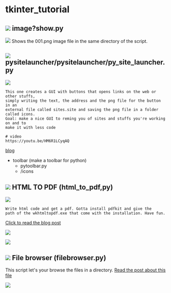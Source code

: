 # tkinter_tutorial

## ![](https://pythonprogramming.altervista.org/wp-content/uploads/2023/08/image-36.png) image?show.py

![](https://pythonprogramming.altervista.org/wp-content/uploads/2023/08/image-44.png)
Shows the 001.png image file in the same directory of the script.

## ![](https://pythonprogramming.altervista.org/wp-content/uploads/2023/08/image-36.png) pysitelauncher/pysitelauncher/py_site_launcher.py

![](https://pythonprogramming.altervista.org/wp-content/uploads/2023/08/image-32.png)

    This one creates a GUI with buttons that opens links on the web or other stuffs,
    simply writing the text, the address and the png file for the button in an
    external file called sites.site and saving the png file in a folder called icons.
    Goal: make a nice GUI to reming you of sites and stuffs you're working on and to
    make it with less code
    
    # video
    https://youtu.be/HM6R1LCyqAQ
    

[blog](https://pythonprogramming.altervista.org/tkinter-python-site-launcher/)

- toolbar (make a toolbar for python)
    - pytoolbar.py
    - /icons
    

## ![](https://pythonprogramming.altervista.org/wp-content/uploads/2023/08/image-36.png) HTML TO PDF (html_to_pdf,py)

![](https://pythonprogramming.altervista.org/wp-content/uploads/2023/08/image-37.png)

    Write html code and get a pdf. Gotta install pdfkit and give the 
    path of the wkhtmltopdf.exe that come with the installation. Have fun.

[Click to read the blog post](https://pythonprogramming.altervista.org/create-a-pdf-with-html-and-python/)

![](https://pythonprogramming.altervista.org/wp-content/uploads/2023/08/image-22.png)

![](https://pythonprogramming.altervista.org/wp-content/uploads/2023/08/image-21-960x585.png)

## ![](https://pythonprogramming.altervista.org/wp-content/uploads/2023/08/image-36.png) File browser (filebrowser.py)

This script let's your browse the files in a directory.
[Read the post about this file](https://pythonprogramming.altervista.org/how-to-get-the-item-selected-in-a-listbox-in-tkinter/)

![](https://pythonprogramming.altervista.org/wp-content/uploads/2023/08/image-29.png)
